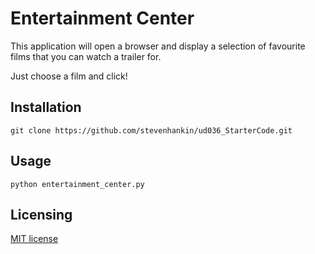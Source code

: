 # Entertainment Center
This application will open a browser and display a selection
of favourite films that you can watch a trailer for.

Just choose a film and click!

## Installation
```
git clone https://github.com/stevenhankin/ud036_StarterCode.git
```
## Usage
```buildoutcfg
python entertainment_center.py
```

## Licensing
[MIT license](https://opensource.org/licenses/MIT)
